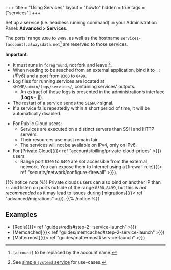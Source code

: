 +++
title = "Using Services"
layout = "howto"
hidden = true
tags = ["services"]
+++

Set up a service (i.e. headless running command) in your Administration Panel: **Advanced > Services**.

The ports' range `8300` to `8499`, as well as the hostname `services-[account].alwaysdata.net`[^1] are reserved to those services.

**Important**:

- It must runs in `foreground`, not fork and leave [^2].
- When needing to be reached from an external application, bind it to `::` (_IPv6_) and a port from `8300` to `8499`.
- Log files for running services are located at `$HOME/admin/logs/services/`, containing services' outputs.
	- An extract of these logs is presented in the administration’s interface (**Logs** - 📄).
- The restart of a service sends the `SIGHUP` signal.
- If a service fails repeatedly within a short period of time, it will be automatically disabled.
* For Public Cloud users:
  - Services are executed on a distinct servers than SSH and HTTP servers.
  - Their resources use must remain fair.
  - The services will not be available on IPv4, only on IPv6.
* For [Private Cloud]({{< ref "accounts/billing/private-cloud-prices" >}}) users:
	- Range port `8300` to `8499` are *not* accessible from the external network. You can expose them to Internet using a [firewall rule]({{< ref "security/network/configure-firewall" >}}).

{{% notice note %}}
Private clouds users can also bind on another IP than `::` and listen on ports outside of the range `8300-8499`, but this is *not recommended* as it may lead to issues during [migrations]({{< ref "advanced/migrations" >}}).
{{% /notice %}}

## Examples

- [Redis]({{< ref "guides/redis#step-2--service-launch" >}})
- [Memcached]({{< ref "guides/memcached#step-2-service-launch" >}})
- [Mattermost]({{< ref "guides/mattermost#service-launch" >}})

[^1]: `[account]` to be replaced by the account name.
[^2]: See [simple `systemd` service](https://www.freedesktop.org/software/systemd/man/systemd.service.html#Type=) for use-cases.
